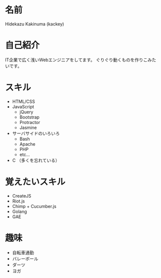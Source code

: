 # 名前
Hidekazu Kakinuma (kackey)

# 自己紹介
IT企業で広く浅いWebエンジニアをしてます。
ぐりぐり動くものを作りこみたいです。

# スキル
- HTML/CSS
- JavaScript
  - jQuery
  - Bootstrap
  - Protractor
  - Jasmine
- サーバサイドのいろいろ
  - Bash
  - Apache
  - PHP
  - etc...
- C （多くを忘れている）

# 覚えたいスキル
- CreateJS
- Riot.js
- Chimp + Cucumber.js
- Golang
- GAE

# 趣味
- 自転車通勤
- バレーボール
- ダーツ
- ヨガ